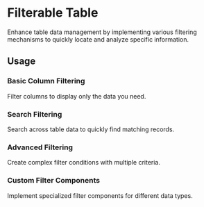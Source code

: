 # Filterable Table

Enhance table data management by implementing various filtering mechanisms to quickly locate and analyze specific information.

## Usage

<!--{include:<import-guide>}-->

### Basic Column Filtering

Filter columns to display only the data you need.

<!--{include:`basic-filter.md`}-->

### Search Filtering

Search across table data to quickly find matching records.

<!--{include:`search-filter.md`}-->

### Advanced Filtering

Create complex filter conditions with multiple criteria.

<!--{include:`advanced-filter.md`}-->

### Custom Filter Components

Implement specialized filter components for different data types.

<!--{include:`custom-filter.md`}-->
